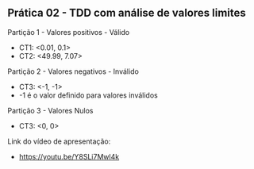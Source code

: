 ## Prática 02 - TDD com análise de valores limites

Partição 1 - Valores positivos - Válido
- CT1: <0.01, 0.1>
- CT2: <49.99, 7.07>

Partição 2 - Valores negativos -  Inválido
- CT3: <-1, -1>
- -1 é o valor definido para valores inválidos

Partição 3 - Valores Nulos 
- CT3: <0, 0>

Link do vídeo de apresentação:
- https://youtu.be/Y8SLi7Mwl4k
